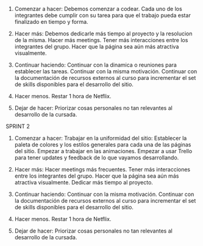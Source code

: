 1. Comenzar a hacer: Debemos comenzar a codear. Cada uno de los integrantes debe cumplir con su tarea para que el trabajo pueda estar finalizado en tiempo y forma.  

2. Hacer más: Debemos dedicarle más tiempo al proyecto y la resolucion de la misma. Hacer más meetings. Tener más interacciones entre los integrantes del grupo. Hacer que la página sea aún más atractiva visualmente. 

3. Continuar haciendo: Continuar con la dinamica o reuniones para establecer las tareas. Continuar con la misma motivación. Continuar con la documentación de recursos externos al curso para incrementar el set de skills disponibles para el desarrollo del sitio. 

4. Hacer menos. Restar 1 hora de Netflix. 

5. Dejar de hacer:  Priorizar cosas personales no tan relevantes al desarrollo de la cursada. 





SPRINT 2

1. Comenzar a hacer: Trabajar en la uniformidad del sitio: Establecer la paleta de colores y los estilos generales para cada una de las páginas del sitio. Empezar a trabajar en las animaciones. Empezar a usar Trello para tener updates y feedback de lo que vayamos desarrollando.

2. Hacer más: Hacer meetings más frecuentes. Tener más interacciones entre los integrantes del grupo. Hacer que la página sea aún más atractiva visualmente. Dedicar más tiempo al proyecto.

3. Continuar haciendo:  Continuar con la misma motivación. Continuar con la documentación de recursos externos al curso para incrementar el set de skills disponibles para el desarrollo del sitio. 

4. Hacer menos. Restar 1 hora de Netflix. 

5. Dejar de hacer:  Priorizar cosas personales no tan relevantes al desarrollo de la cursada. 